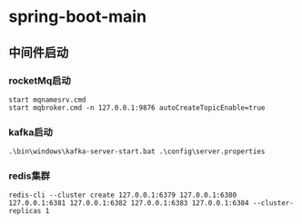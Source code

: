 # spring-boot-main

## 中间件启动
### rocketMq启动 
````
start mqnamesrv.cmd
start mqbroker.cmd -n 127.0.0.1:9876 autoCreateTopicEnable=true
````
### kafka启动
````
.\bin\windows\kafka-server-start.bat .\config\server.properties
````

### redis集群
````
redis-cli --cluster create 127.0.0.1:6379 127.0.0.1:6380 127.0.0.1:6381 127.0.0.1:6382 127.0.0.1:6383 127.0.0.1:6384 --cluster-replicas 1
````